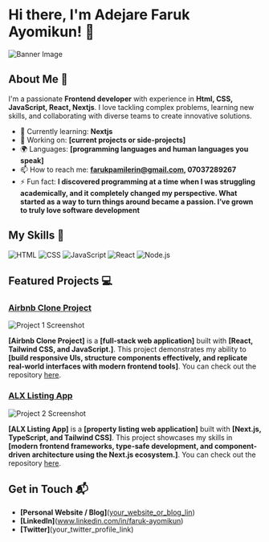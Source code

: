 # Hi there, I'm Adejare Faruk Ayomikun! 👋

![Banner Image]([https://www.google.com/imgres?q=picture%20of%20of%20a%20developer&imgurl=https%3A%2F%2Fwww.michaelpage.com.au%2Fsites%2Fmichaelpage.com.au%2Ffiles%2Fstyles%2Fadvice_node_desktop%2Fpublic%2F2022-01%2FSoftware%2520Developer.jpg.webp%3Fitok%3DFMZ_gBBG&imgrefurl=https%3A%2F%2Fwww.michaelpage.com.au%2Fadvice%2Fjob-description%2Ftechnology%2Fsoftware-developer&docid=bdnOSghvxQ5v8M&tbnid=Y5M-E8CWgfsd7M&vet=12ahUKEwiFjora6aqOAxV9RUEAHVxxJCgQM3oECFwQAA..i&w=770&h=268&hcb=2&ved=2ahUKEwiFjora6aqOAxV9RUEAHVxxJCgQM3oECFwQAA])

## About Me 🚀

I'm a passionate **Frontend developer** with experience in **Html, CSS, JavaScript, React, Nextjs**. I love tackling complex problems, learning new skills, and collaborating with diverse teams to create innovative solutions.

- 🌱 Currently learning: **Nextjs**
- 🔭 Working on: **[current projects or side-projects]**
- 🌍 Languages: **[programming languages and human languages you speak]**
- 📫 How to reach me: **farukpamilerin@gmail.com, 07037289267**
- ⚡ Fun fact: **I discovered programming at a time when I was struggling academically, and it completely changed my perspective. What started as a way to turn things around became a passion. I’ve grown to truly love software development**

## My Skills 🧠

![HTML](https://img.shields.io/badge/-HTML-E34F26?style=flat-square&logo=html5&logoColor=white)
![CSS](https://img.shields.io/badge/-CSS-1572B6?style=flat-square&logo=css3&logoColor=white)
![JavaScript](https://img.shields.io/badge/-JavaScript-F7DF1E?style=flat-square&logo=javascript&logoColor=black)
![React](https://img.shields.io/badge/-React-61DAFB?style=flat-square&logo=react&logoColor=black)
![Node.js](https://img.shields.io/badge/-Node.js-339933?style=flat-square&logo=node.js&logoColor=white)

## Featured Projects 💻

### [Airbnb Clone Project](project_1_link)

![Project 1 Screenshot](project_1_screenshot_url)

**[Airbnb Clone Project]** is a **[full-stack web application]** built with **[React, Tailwind CSS, and JavaScript.]**. This project demonstrates my ability to **[build responsive UIs, structure components effectively, and replicate real-world interfaces with modern frontend tools]**. You can check out the repository [here](project_1_repository_link).

### [ALX Listing App](project_2_link)

![Project 2 Screenshot](project_2_screenshot_url)

**[ALX Listing App]** is a **[property listing web application]** built with **[Next.js, TypeScript, and Tailwind CSS]**. This project showcases my skills in **[modern frontend frameworks, type-safe development, and component-driven architecture using the Next.js ecosystem.]**. You can check out the repository [here](project_2_repository_link).

## Get in Touch 📬

- **[Personal Website / Blog]**([your_website_or_blog_lin](https://sites.google.com/view/adejare-faruk))
- **[LinkedIn]**(www.linkedin.com/in/faruk-ayomikun)
- **[Twitter]**(your_twitter_profile_link)


